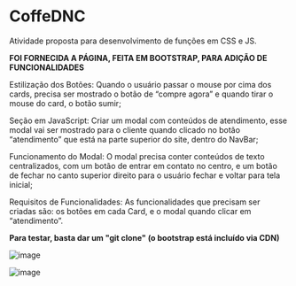 # CoffeDNC
Atividade proposta para desenvolvimento de funções em CSS e JS.

<strong>FOI FORNECIDA A PÁGINA, FEITA EM BOOTSTRAP, PARA ADIÇÃO DE FUNCIONALIDADES</strong>

Estilização dos Botões:
Quando o usuário passar o mouse por cima dos cards, precisa ser
mostrado o botão de “compre agora” e quando tirar o mouse do card,
o botão sumir;

Seção em JavaScript:
Criar um modal com conteúdos de atendimento, esse modal vai ser
mostrado para o cliente quando clicado no botão “atendimento” que
está na parte superior do site, dentro do NavBar;

Funcionamento do Modal:
O modal precisa conter conteúdos de texto centralizados, com um
botão de entrar em contato no centro, e um botão de fechar no canto
superior direito para o usuário fechar e voltar para tela inicial;

Requisitos de Funcionalidades:
As funcionalidades que precisam ser criadas são: os botões em cada
Card, e o modal quando clicar em “atendimento”. 

<strong>Para testar, basta dar um "git clone" (o bootstrap está incluído via CDN)</strong>



![image](https://user-images.githubusercontent.com/117776291/216476737-77004226-cd65-40e8-9f5a-8b95f93bc6c8.png)


![image](https://user-images.githubusercontent.com/117776291/216476931-a3064014-3897-41c9-ac1b-c610b2b13185.png)
